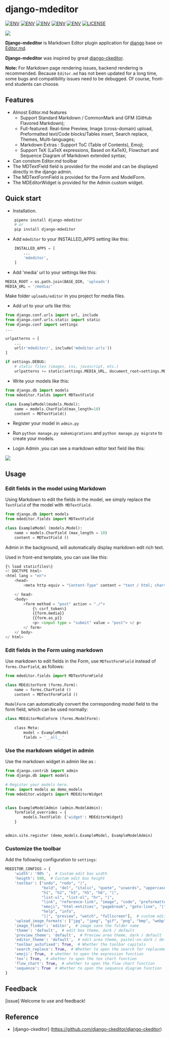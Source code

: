 
# django-mdeditor


[![ENV](https://img.shields.io/badge/release-v0.1.1-blue.svg)](https://github.com/pylixm/django-mdeditor)
[![ENV](https://img.shields.io/badge/Chinese-v0.1.1-blue.svg)](./README_CN.md)
[![ENV](https://img.shields.io/badge/Gitter-v0.1.1-blue.svg)](https://gitter.im/django-mdeditor/Lobby)
[![ENV](https://img.shields.io/badge/python-2.x/3.x-green.svg)](https://github.com/pylixm/django-mdeditor)
[![ENV](https://img.shields.io/badge/django-1.7+-green.svg)](https://github.com/pylixm/django-mdeditor)
[![LICENSE](https://img.shields.io/badge/license-GPL3.0-green.svg)](https://github.com/pylixm/django-mdeditor/master/LICENSE.txt)

![](./django_and_editor.png)

**Django-mdeditor** is Markdown Editor plugin application for [django](djangoproject.com) base on [Editor.md](https://github.com/pandao/editor.md).

**Django-mdeditor** was inspired by great [django-ckeditor](https://github.com/django-ckeditor/django-ckeditor).

**Note:** For Markdown page rendering issues, backend rendering is recommended. Because `Editor.md` has not been updated for a long time, some bugs and compatibility issues need to be debugged. Of course, front-end students can choose.

## Features

- Almost Editor.md features 
    - Support Standard Markdown / CommonMark and GFM (GitHub Flavored Markdown);
    - Full-featured: Real-time Preview, Image (cross-domain) upload, Preformatted text/Code blocks/Tables insert, Search replace, Themes, Multi-languages;
    - Markdown Extras : Support ToC (Table of Contents), Emoji;
    - Support TeX (LaTeX expressions, Based on KaTeX), Flowchart and Sequence Diagram of Markdown extended syntax;
- Can constom Editor.md toolbar 
- The MDTextField field is provided for the model and can be displayed directly in the django admin.
- The MDTextFormField is provided for the Form and ModelForm.
- The MDEditorWidget is provided for the Admin custom widget.


## Quick start

- Installation.
```bash
    pipenv install django-mdeditor
    # or
    pip install django-mdeditor
```

- Add `mdeditor` to your INSTALLED_APPS setting like this:
```python
    INSTALLED_APPS = [
        ...
        'mdeditor',
    ]
```

- Add 'media' url to your settings like this:
```python
MEDIA_ROOT = os.path.join(BASE_DIR, 'uploads')
MEDIA_URL = '/media/'

```
Make folder `uploads/editor` in you project for media files.  

- Add url to your urls like this:
```python
from django.conf.urls import url, include
from django.conf.urls.static import static
from django.conf import settings
...

urlpatterns = [
    ...
    url(r'mdeditor/', include('mdeditor.urls'))
]

if settings.DEBUG:
    # static files (images, css, javascript, etc.)
    urlpatterns += static(settings.MEDIA_URL, document_root=settings.MEDIA_ROOT)

```

- Write your models like this:
```python
from django.db import models
from mdeditor.fields import MDTextField

class ExampleModel(models.Model):
    name = models.CharField(max_length=10)
    content = MDTextField()
```

- Register your model in `admin.py`

- Run `python manage.py makemigrations` and `python manage.py migrate` to create your models.

- Login Admin ,you can see a markdown editor text field like this:

![](/screenshot/admin-example.png)


## Usage

### Edit fields in the model using Markdown

Using Markdown to edit the fields in the model, we simply replace the `TextField` of the model with` MDTextField`.

```python
from django.db import models
from mdeditor.fields import MDTextField

class ExampleModel (models.Model):
    name = models.CharField (max_length = 10)
    content = MDTextField ()
```

Admin in the background, will automatically display markdown edit rich text.

Used in front-end template, you can use like this:
```python
{% load staticfiles%}
<! DOCTYPE html>
<html lang = "en">
    <head>
        <meta http-equiv = "Content-Type" content = "text / html; charset = utf-8" />

    </ head>
    <body>
        <form method = "post" action = "./">
            {% csrf_token%}
            {{form.media}}
            {{form.as_p}}
            <p> <input type = "submit" value = "post"> </ p>
        </ form>
    </ body>
</ html>

```

### Edit fields in the Form using markdown

Use markdown to edit fields in the Form, use `MDTextFormField` instead of` forms.CharField`, as follows:
```python
from mdeditor.fields import MDTextFormField

class MDEditorForm (forms.Form):
    name = forms.CharField ()
    content = MDTextFormField ()
```

`ModelForm` can automatically convert the corresponding model field to the form field, which can be used normally:
```python
class MDEditorModleForm (forms.ModelForm):

    class Meta:
        model = ExampleModel
        fields = '__all__'
```

### Use the markdown widget in admin

Use the markdown widget in admin like as :
```python
from django.contrib import admin
from django.db import models

# Register your models here.
from. import models as demo_models
from mdeditor.widgets import MDEditorWidget


class ExampleModelAdmin (admin.ModelAdmin):
    formfield_overrides = {
        models.TextField: {'widget': MDEditorWidget}
    }


admin.site.register (demo_models.ExampleModel, ExampleModelAdmin)
```
### Customize the toolbar

Add the following configuration to `settings`:
```python
MDEDITOR_CONFIGS = {
    'width': '90% ',  # Custom edit box width
    'heigth': 500,  # Custom edit box height
    'toolbar': ["undo", "redo", "|",
                "bold", "del", "italic", "quote", "ucwords", "uppercase", "lowercase", "|",
                "h1", "h2", "h3", "h5", "h6", "|",
                "list-ul", "list-ol", "hr", "|",
                "link", "reference-link", "image", "code", "preformatted-text", "code-block", "table", "datetime"
                "emoji", "html-entities", "pagebreak", "goto-line", "|",
                "help", "info",
                "||", "preview", "watch", "fullscreen"],  # custom edit box toolbar 
    'upload_image_formats': ["jpg", "jpeg", "gif", "png", "bmp", "webp"],  # image upload format type
    'image_floder': 'editor',  # image save the folder name
    'theme': 'default',  # edit box theme, dark / default
    'preview_theme': 'default',  # Preview area theme, dark / default
    'editor_theme': 'default',  # edit area theme, pastel-on-dark / default
    'toolbar_autofixed': True,  # Whether the toolbar capitals
    'search_replace': True,  # Whether to open the search for replacement
    'emoji': True,  # whether to open the expression function
    'tex': True,  # whether to open the tex chart function
    'flow_chart': True,  # whether to open the flow chart function
    'sequence': True  # Whether to open the sequence diagram function
}
```

## Feedback 

[issue]
Welcome to use and feedback!

## Reference

- [django-ckeditor] (https://github.com/django-ckeditor/django-ckeditor)
